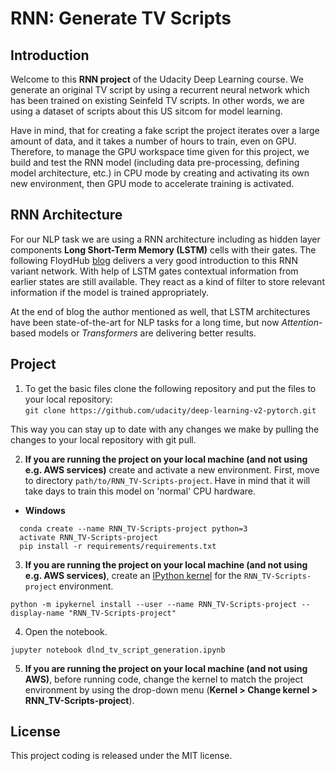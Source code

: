 # RNN: Generate TV Scripts
## Introduction
Welcome to this **RNN project** of the Udacity Deep Learning course. We generate an original TV script by using a recurrent neural network which has been trained on existing Seinfeld TV scripts. In other words, we are using a dataset of scripts about this US sitcom for model learning. 

Have in mind, that for creating a fake script the project iterates over a large amount of data, and it takes a number of hours to train, even on GPU. Therefore, to manage the GPU workspace time given for this project, we build and test the RNN model (including data pre-processing, defining model architecture, etc.) in CPU mode by creating and activating its own new environment, then GPU mode to accelerate training is activated.

## RNN Architecture
For our NLP task we are using a RNN architecture including as hidden layer components **Long Short-Term Memory (LSTM)** cells with their gates. The following FloydHub [blog](https://blog.floydhub.com/long-short-term-memory-from-zero-to-hero-with-pytorch/) delivers a very good introduction to this RNN variant network. With help of LSTM gates contextual information from earlier states are still available. They react as a kind of filter to store relevant information if the model is trained appropriately.

At the end of blog the author mentioned as well, that LSTM architectures have been state-of-the-art for NLP tasks for a long time, but now <i>Attention</i>-based models or <i>Transformers</i> are delivering better results.

## Project
1. To get the basic files clone the following repository and put the files to your local repository:<br>
`git clone https://github.com/udacity/deep-learning-v2-pytorch.git`

This way you can stay up to date with any changes we make by pulling the changes to your local repository with git pull.

2. **If you are running the project on your local machine (and not using e.g. AWS services)** create and activate a new environment. First, move to directory `path/to/RNN_TV-Scripts-project`. Have in mind that it will take days to train this model on 'normal' CPU hardware.
  - __Windows__
  ```
	conda create --name RNN_TV-Scripts-project python=3
	activate RNN_TV-Scripts-project
	pip install -r requirements/requirements.txt
  ```
  
3. **If you are running the project on your local machine (and not using e.g. AWS services)**, create an [IPython kernel](http://ipython.readthedocs.io/en/stable/install/kernel_install.html) for the `RNN_TV-Scripts-project` environment. 
```
python -m ipykernel install --user --name RNN_TV-Scripts-project --display-name "RNN_TV-Scripts-project"
```

4. Open the notebook.
```
jupyter notebook dlnd_tv_script_generation.ipynb
```

5. **If you are running the project on your local machine (and not using AWS)**, before running code, change the kernel to match the project environment by using the drop-down menu (**Kernel > Change kernel > RNN_TV-Scripts-project**).

## License
This project coding is released under the MIT license.
